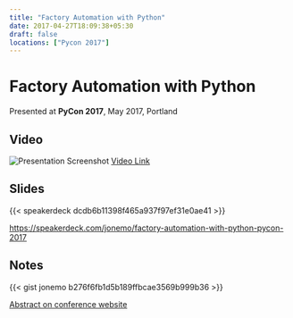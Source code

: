 ```yaml
---
title: "Factory Automation with Python"
date: 2017-04-27T18:09:38+05:30
draft: false
locations: ["Pycon 2017"]
---
```


Factory Automation with Python
==============================

Presented at **PyCon 2017**, May 2017, Portland

Video
-----

![Presentation Screenshot](/images/presentation-factory-automation-with-python.png)
[Video Link](http://www.youtube.com/watch?v=cEyVfiix1Lw)

Slides
------

{{< speakerdeck dcdb6b11398f465a937f97ef31e0ae41 >}}

<https://speakerdeck.com/jonemo/factory-automation-with-python-pycon-2017>

Notes
-----

{{< gist jonemo b276f6fb1d5b189ffbcae3569b999b36 >}}

[Abstract on conference website](https://us.pycon.org/2017/schedule/presentation/747/)
